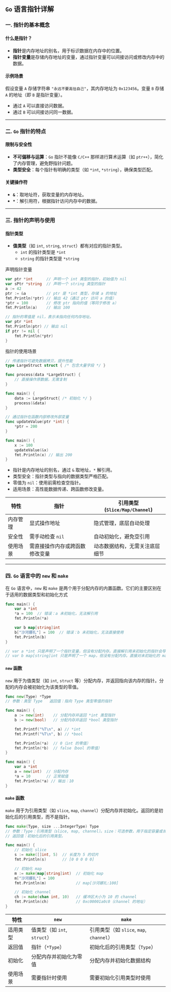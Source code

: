 ## `Go` 语言指针详解

### 一. 指针的基本概念

#### 什么是指针？
- **指针**是内存地址的别名，用于标识数据在内存中的位置。
- **指针变量**是存储内存地址的变量，通过指针变量可以间接访问或修改内存中的数据。

#### 示例场景
假设变量 `A` 存储字符串 `"永远不要高估自己"`，其内存地址为 `0x123456`。变量 `B` 存储 `A` 的地址（即 `B` 是指针变量）。  
- 通过 `A` 可以直接访问数据。  
- 通过 `B` 可以间接访问同一数据。

---

### 二. `Go` 指针的特点

#### 限制与安全性
- **不可偏移与运算**：`Go` 指针不能像 `C/C++` 那样进行算术运算（如 `ptr++`），简化了内存管理，避免野指针问题。
- **类型安全**：每个指针有明确的类型（如 `*int`, `*string`），确保类型匹配。

#### 关键操作符
- **`&`**：取地址符，获取变量的内存地址。
- **`*`**：解引用符，根据指针访问内存中的数据。

---

### 三. 指针的声明与使用

#### 指针类型
- **值类型**（如 `int`, `string`, `struct`）都有对应的指针类型。
  - `int` 的指针类型是 `*int`
  - `string` 的指针类型是 `*string`

声明指针变量
```go
var ptr *int      // 声明一个 int 类型的指针，初始值为 nil
var sPtr *string  // 声明一个 string 类型的指针
a := 42
ptr := &a         // ptr 是 *int 类型，存储 a 的地址
fmt.Println(*ptr) // 输出 42（通过 ptr 访问 a 的值）
*ptr = 100        // 修改 ptr 指向的值（等同于修改 a）
fmt.Println(a)    // 输出 100

// 指针的零值是 nil，表示未指向任何内存地址。
var ptr *int
fmt.Println(ptr) // 输出 nil
if ptr != nil {
    fmt.Println(*ptr)
}
```

指针的使用场景
```go
// 传递指针可避免数据拷贝，提升性能
type LargeStruct struct { /* 包含大量字段 */ }

func process(data *LargeStruct) {
    // 直接操作原数据，无需复制
}

func main() {
    data := LargeStruct{ /* 初始化 */ }
    process(&data)
}

// 通过指针在函数内部修改外部变量
func updateValue(ptr *int) {
    *ptr = 200
}

func main() {
    x := 100
    updateValue(&x)
    fmt.Println(x) // 输出 200
}
```
- 指针是内存地址的别名，通过 `&` 取地址，`*` 解引用。
- 类型安全：指针类型与指向的数据类型严格匹配。
- 零值为 `nil`：使用前需检查空指针。
- 适用场景：高性能数据传递、跨函数修改变量。

| 特性                         | 指针                          | 引用类型 (`Slice/Map/Channel`)         |
|------------------------------|-------------------------------|---------------------------------------|
| 内存管理                     | 显式操作地址                  | 隐式管理，底层自动处理                |
| 安全性                       | 需手动检查 `nil`              | 自动初始化，避免空引用                |
| 使用场景                     | 需直接操作内存或跨函数修改变量 | 动态数据结构，无需关注底层细节        |

---

### 四. `Go` 语言中的 `new` 和 `make`
在 `Go` 语言中，`new` 和 `make` 是两个用于分配内存的内置函数。它们的主要区别在于适用的数据类型和初始化方式
```go
func main() {
    var a *int
    *a = 100  // 错误：a 未初始化，无法解引用
    fmt.Println(*a)

    var b map[string]int
    b["沙河娜扎"] = 100  // 错误：b 未初始化，无法直接使用
    fmt.Println(b)
}

// var a *int 只是声明了一个指针变量，但没有分配内存。直接解引用未初始化的指针会导致 panic。
// var b map[string]int 只是声明了一个 map，但没有分配内存。直接对未初始化的 map 赋值会导致 panic。
```

#### `new` 函数
`new` 用于为值类型（如 `int`, `struct` 等）分配内存，并返回指向该内存的指针。分配的内存会被初始化为该类型的零值。
```go
func new(Type) *Type
// 参数：类型 Type   返回值：指向 Type 类型零值的指针

func main() {
    a := new(int)    // 分配内存并返回 *int 类型指针
    b := new(bool)   // 分配内存并返回 *bool 类型指针

    fmt.Printf("%T\n", a) // *int
    fmt.Printf("%T\n", b) // *bool

    fmt.Println(*a)  // 0（int 的零值）
    fmt.Println(*b)  // false（bool 的零值）
}

func main() {
    var a *int
    a = new(int)  // 分配内存
    *a = 10       // 正常赋值
    fmt.Println(*a) // 输出：10
}
```

#### `make` 函数
`make` 用于为引用类型（如 `slice`, `map`, `channel`）分配内存并初始化。返回的是初始化后的引用类型，而不是指针。
```go
func make(Type, size ...IntegerType) Type
// 参数：Type：引用类型（slice, map, channel）。size：可选参数，用于指定容量或长度。
// 返回值：初始化后的引用类型。

func main() {
    // 初始化 slice
    s := make([]int, 5)  // 长度为 5 的切片
    fmt.Println(s)       // [0 0 0 0 0]

    // 初始化 map
    m := make(map[string]int)  // 初始化 map
    m["沙河娜扎"] = 100
    fmt.Println(m)             // map[沙河娜扎:100]

    // 初始化 channel
    ch := make(chan int, 10)   // 缓冲区大小为 10 的 channel
    fmt.Println(ch)            // 0xc00001a0c0（channel 的地址）
}
```

| 特性          | `new`                          | `make`                          |
|---------------|--------------------------------|---------------------------------|
| 适用类型      | 值类型（如 `int`, `struct`）   | 引用类型（如 `slice`, `map`, `channel`） |
| 返回值        | 指针（`*Type`）                | 初始化后的引用类型（`Type`）    |
| 初始化        | 分配内存并初始化为零值         | 分配内存并初始化数据结构        |
| 使用场景      | 需要指针时使用                 | 需要初始化引用类型时使用        |
